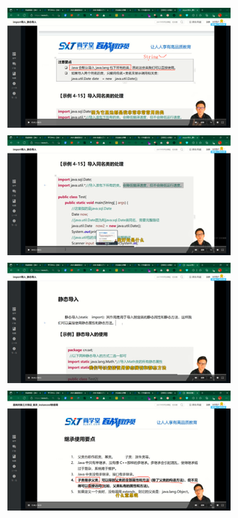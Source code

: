 ![image-20220112235407320](Day7-面向对象详解和JVM底层内存分析-photo/image-20220112235407320.png)



![image-20220112235427996](Day7-面向对象详解和JVM底层内存分析-photo/image-20220112235427996.png)



![image-20220112235455130](Day7-面向对象详解和JVM底层内存分析-photo/image-20220112235455130.png)

![image-20220112235914757](Day7-面向对象详解和JVM底层内存分析-photo/image-20220112235914757.png)